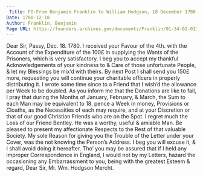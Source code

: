 ```yaml
---
 Title: FO-From Benjamin Franklin to William Hodgson, 18 December 1780
Date: 1780-12-18
Author: Franklin, Benjamin
Page URL: https://founders.archives.gov/documents/Franklin/01-34-02-0114
---
```


Dear Sir,
Passy, Dec. 18. 1780.
I received your Favour of the 4th. with the Account of the Expenditure of the 100£ in supplying the Wants of the Prisoners, which is very satisfactory. I beg you to accept my thankful Acknowledgements of your kindness to & Care of those unfortunate People, & let my Blessings be mix’d with theirs. By next Post I shall send you 150£ more, requesting you will continue your charitable officers in properly distributing it. I wrote some time since to a Friend that I wish’d the allowance per Week to be doubled. As you inform me that the Donations are like to fail, I pray that during the Months of January, February, & March, the Sum to each Man may be equivalent to 18. pence a Week in money, Provisions or Cloaths, as the Necessities of each may require, and at your Discretion or that of our good Christian Friends who are on the Spot. I regret much the Loss of our Friend Bentley. He was a worthy, useful & amiable Man. Be pleased to present my affectionate Respects to the Rest of that valuable Society. My sole Reason for giving you the Trouble of the Letter under your Cover, was the not knowing the Person’s Address. I beg you will excuse it, & I shall avoid doing it hereafter. Tho’ you may be assured that if I held any improper Correspondence in England, I would not by my Letters, hazard the occasioning any Embarrassment to you, being with the greatest Esteem & regard, Dear Sir,
Mr. Wm. Hodgson Mercht.

